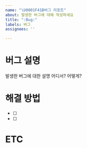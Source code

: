 ```yaml
---
name: "\U0001F41B버그 리포트"
about: 발생한 버그에 대해 작성하세요
title: ":Bug:"
labels: 버그
assignees: ''

---
```


# 버그 설명

발생한 버그에 대한 설명
어디서?
어떻게?

# 해결 방법

- [ ]
- [ ]

# ETC
